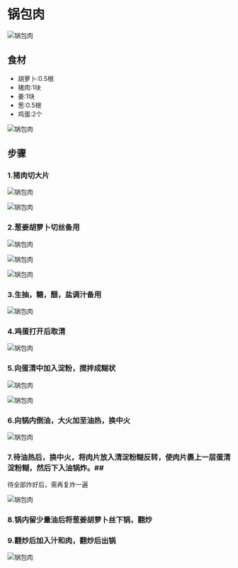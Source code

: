锅包肉
===============================
![锅包肉](guo-bao-rou13.jpg)


## 食材 ##
* 胡萝卜:0.5根
* 猪肉:1块
* 姜:1块
* 葱:0.5根
* 鸡蛋:2个


![锅包肉](guo-bao-rou01.jpg)
## 步骤 ##
### 1.猪肉切大片  ###


![锅包肉](guo-bao-rou02.jpg)


![锅包肉](guo-bao-rou03.jpg)
### 2.葱姜胡萝卜切丝备用  ###
![锅包肉](guo-bao-rou04.jpg)


![锅包肉](guo-bao-rou05.jpg)


![锅包肉](guo-bao-rou06.jpg)


### 3.生抽，糖，醋，盐调汁备用  ###
![锅包肉](guo-bao-rou07.jpg)


### 4.鸡蛋打开后取清  ###
![锅包肉](guo-bao-rou08.jpg)


### 5.向蛋清中加入淀粉，搅拌成糊状  ###
![锅包肉](guo-bao-rou09.jpg)


![锅包肉](guo-bao-rou10.jpg)


### 6.向锅内倒油，大火加至油热，换中火 ###

![锅包肉](guo-bao-rou11.jpg)
### 7.待油热后，换中火，将肉片放入清淀粉糊反转，使肉片裹上一层蛋清淀粉糊，然后下入油锅炸。##
待全部炸好后，需再复炸一遍


![锅包肉](guo-bao-rou12.jpg)
### 8.锅内留少量油后将葱姜胡萝卜丝下锅，翻炒  ###


### 9.翻炒后加入汁和肉，翻炒后出锅 ###


![锅包肉](guo-bao-rou13.jpg)

